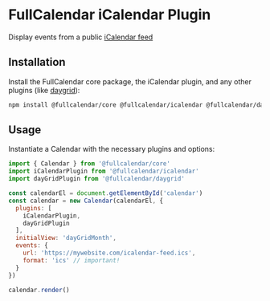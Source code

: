 
# FullCalendar iCalendar Plugin

Display events from a public [iCalendar feed](https://icalendar.org/)

## Installation

Install the FullCalendar core package, the iCalendar plugin, and any other plugins (like [daygrid](https://fullcalendar.io/docs/month-view)):

```sh
npm install @fullcalendar/core @fullcalendar/icalendar @fullcalendar/daygrid
```

## Usage

Instantiate a Calendar with the necessary plugins and options:

```js
import { Calendar } from '@fullcalendar/core'
import iCalendarPlugin from '@fullcalendar/icalendar'
import dayGridPlugin from '@fullcalendar/daygrid'

const calendarEl = document.getElementById('calendar')
const calendar = new Calendar(calendarEl, {
  plugins: [
    iCalendarPlugin,
    dayGridPlugin
  ],
  initialView: 'dayGridMonth',
  events: {
    url: 'https://mywebsite.com/icalendar-feed.ics',
    format: 'ics' // important!
  }
})

calendar.render()
```
